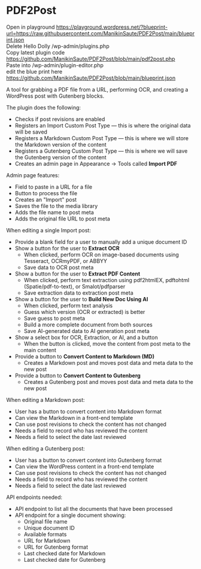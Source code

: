 # PDF2Post

Open in playground https://playground.wordpress.net/?blueprint-url=https://raw.githubusercontent.com/ManikinSaute/PDF2Post/main/blueprint.json    
Delete Hello Dolly /wp-admin/plugins.php   
Copy latest plugin code https://github.com/ManikinSaute/PDF2Post/blob/main/pdf2post.php    
Paste into /wp-admin/plugin-editor.php   
edit the blue print here https://github.com/ManikinSaute/PDF2Post/blob/main/blueprint.json    

A tool for grabbing a PDF file from a URL, performing OCR, and creating a WordPress post with Gutenberg blocks.

The plugin does the following:

- Checks if post revisions are enabled  
- Registers an Import Custom Post Type — this is where the original data will be saved  
- Registers a Markdown Custom Post Type — this is where we will store the Markdown version of the content  
- Registers a Gutenberg Custom Post Type — this is where we will save the Gutenberg version of the content  
- Creates an admin page in Appearance → Tools called **Import PDF**

Admin page features:

- Field to paste in a URL for a file  
- Button to process the file  
- Creates an "Import" post  
- Saves the file to the media library  
- Adds the file name to post meta  
- Adds the original file URL to post meta

When editing a single Import post:

- Provide a blank field for a user to manually add a unique document ID  
- Show a button for the user to **Extract OCR**  
    - When clicked, perform OCR on image-based documents using Tesseract, OCRmyPDF, or ABBYY  
    - Save data to OCR post meta  
- Show a button for the user to **Extract PDF Content**  
    - When clicked, perform text extraction using pdf2htmlEX, pdftohtml (Spatie/pdf-to-text), or Smalot/pdfparser  
    - Save extraction data to extraction post meta  
- Show a button for the user to **Build New Doc Using AI**  
    - When clicked, perform text analysis  
    - Guess which version (OCR or extracted) is better  
    - Save guess to post meta  
    - Build a more complete document from both sources  
    - Save AI-generated data to AI generation post meta  
- Show a select box for OCR, Extraction, or AI, and a button  
    - When the button is clicked, move the content from post meta to the main content  
- Provide a button to **Convert Content to Markdown (MD)**  
    - Creates a Markdown post and moves post data and meta data to the new post  
- Provide a button to **Convert Content to Gutenberg**  
    - Creates a Gutenberg post and moves post data and meta data to the new post

When editing a Markdown post:

- User has a button to convert content into Markdown format  
- Can view the Markdown in a front-end template  
- Can use post revisions to check the content has not changed  
- Needs a field to record who has reviewed the content  
- Needs a field to select the date last reviewed

When editing a Gutenberg post:

- User has a button to convert content into Gutenberg format  
- Can view the WordPress content in a front-end template  
- Can use post revisions to check the content has not changed  
- Needs a field to record who has reviewed the content  
- Needs a field to select the date last reviewed

API endpoints needed:

- API endpoint to list all the documents that have been processed  
- API endpoint for a single document showing:  
    - Original file name  
    - Unique document ID  
    - Available formats  
    - URL for Markdown  
    - URL for Gutenberg format  
    - Last checked date for Markdown  
    - Last checked date for Gutenberg
